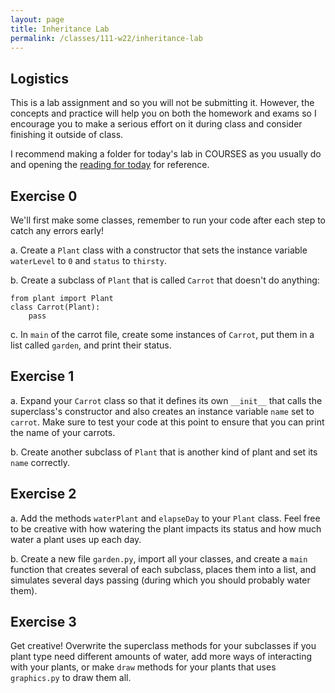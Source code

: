 ```yaml
---
layout: page
title: Inheritance Lab
permalink: /classes/111-w22/inheritance-lab
---
```


## Logistics
This is a lab assignment and so you will not be submitting it.
However, the concepts and practice will help you on both the homework and exams so I encourage you to make a serious effort on it during class and consider finishing it outside of class.

I recommend making a folder for today's lab in COURSES as you usually do and opening the [reading for today](https://runestone.academy/ns/books/published/thinkcspy/Inheritance/toctree.html) for reference.

## Exercise 0
We'll first make some classes, remember to run your code after each step to catch any errors early!

a. Create a `Plant` class with a constructor that sets the instance variable `waterLevel` to `0` and `status` to `thirsty`.

b. Create a subclass of `Plant` that is called `Carrot` that doesn't do anything:
```
from plant import Plant
class Carrot(Plant):
    pass
```

c. In `main` of the carrot file, create some instances of `Carrot`, put them in a list called `garden`, and print their status.

## Exercise 1
a. Expand your `Carrot` class so that it defines its own `__init__` that calls the superclass's constructor and also creates an instance variable `name` set to `carrot`. Make sure to test your code at this point to ensure that you can print the name of your carrots.

b. Create another subclass of `Plant` that is another kind of plant and set its `name` correctly.

## Exercise 2
a. Add the methods `waterPlant` and `elapseDay` to your `Plant` class. Feel free to be creative with how watering the plant impacts its status and how much water a plant uses up each day.

b. Create a new file `garden.py`, import all your classes, and create a `main` function that creates several of each subclass, places them into a list, and simulates several days passing (during which you should probably water them).

## Exercise 3
Get creative! Overwrite the superclass methods for your subclasses if you plant type need different amounts of water, add more ways of interacting with your plants, or make `draw` methods for your plants that uses `graphics.py` to draw them all.
